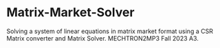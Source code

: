 # Matrix-Market-Solver
Solving a system of linear equations in matrix market format using a CSR Matrix converter and Matrix Solver. MECHTRON2MP3 Fall 2023 A3.
